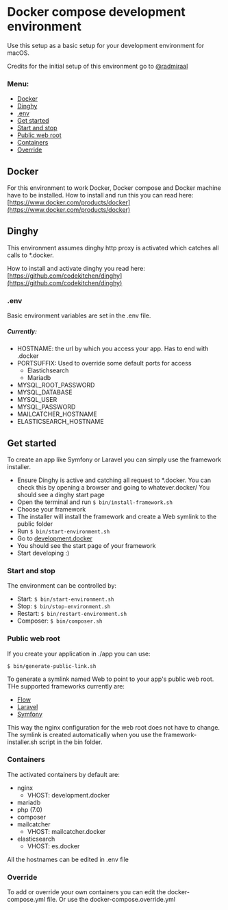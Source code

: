 # Docker compose development environment

Use this setup as a basic setup for your development environment for macOS.

Credits for the initial setup of this environment go to [@radmiraal](https://github.com/radmiraal)

### Menu:

- [Docker](#docker)
- [Dinghy](#dinghy)
- [.env](#env)
- [Get started](#getstarted)
- [Start and stop](#startstop)
- [Public web root](#webroot)
- [Containers](#containers)
- [Override](#override)

## <a id="docker"></a>Docker
For this environment to work Docker, Docker compose and Docker machine have to be installed.
How to install and run this you can read here: [https://www.docker.com/products/docker](https://www.docker.com/products/docker)

## <a id="dinghy"></a>Dinghy
This environment assumes dinghy http proxy is activated which catches all calls to *.docker.

How to install and activate dinghy you read here: [https://github.com/codekitchen/dinghy](https://github.com/codekitchen/dinghy)

### <a id="env"></a>.env

Basic environment variables are set in the .env file.

##### <a id="currently"></a>Currently:

- HOSTNAME: the url by which you access your app. Has to end with .docker
- PORTSUFFIX: Used to override some default ports for access
    - Elastichsearch
    - Mariadb
- MYSQL_ROOT_PASSWORD
- MYSQL_DATABASE
- MYSQL_USER
- MYSQL_PASSWORD
- MAILCATCHER_HOSTNAME
- ELASTICSEARCH_HOSTNAME

## <a id="getstarted"></a>Get started

To create an app like Symfony or Laravel you can simply use the framework installer.

- Ensure Dinghy is active and catching all request to *.docker. You can check this by opening a browser and going to whatever.docker/ You should see a dinghy start page
- Open the terminal and run `$ bin/install-framework.sh`
- Choose your framework
- The installer will install the framework and create a Web symlink to the public folder
- Run `$ bin/start-environment.sh`
- Go to [development.docker](http://development.docker/)
- You should see the start page of your framework
- Start developing :)

### <a id="startstop"></a>Start and stop

The environment can be controlled by:

- Start: `$ bin/start-environment.sh`
- Stop: `$ bin/stop-environment.sh`
- Restart: `$ bin/restart-environment.sh`
- Composer: `$ bin/composer.sh`

### <a id="startstop"></a>Public web root

If you create your application in ./app you can use:

`$ bin/generate-public-link.sh`

To generate a symlink named Web to point to your app's public web root.
THe supported frameworks currently are:

- [Flow](http://flow.neos.io)
- [Laravel](https://laravel.com/)
- [Symfony](http://symfony.com/)

This way the nginx configuration for the web root does not have to change.
The symlink is created automatically when you use the framework-installer.sh script in the bin folder.

### <a id="containers"></a>Containers

The activated containers by default are:

- nginx
    - VHOST: development.docker
- mariadb
- php (7.0)
- composer
- mailcatcher
    - VHOST: mailcatcher.docker
- elasticsearch
    - VHOST: es.docker

All the hostnames can be edited in .env file    
     
### <a id="override"></a>Override

To add or override your own containers you can edit the docker-compose.yml file.
Or use the docker-compose.override.yml
